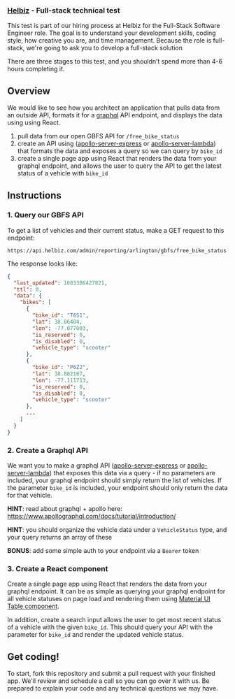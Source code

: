 ### [Helbiz](https://helbiz.com) - Full-stack technical test
This test is part of our hiring process at Helbiz for the Full-Stack Software Engineer role. The goal is to understand your development skills, coding style, how creative you are, and time management. Because the role is full-stack, we're going to ask you to develop a full-stack solution

There are three stages to this test, and you shouldn’t spend more than 4-6 hours completing it.

Overview
------
We would like to see how you architect an application that pulls data from an outside API, formats it for a [graphql](https://graphql.org/) API endpoint, and displays the data using using React.

1. pull data from our open GBFS API for `/free_bike_status`
2. create an API using ([apollo-server-express](https://www.npmjs.com/package/apollo-server-express) or [apollo-server-lambda](https://www.npmjs.com/package/apollo-server-lambda)) that formats the data and exposes a query so we can query by `bike_id`
3. create a single page app using React that renders the data from your graphql endpoint, and allows the user to query the API to get the latest status of a vehicle with `bike_id`

Instructions
------

### 1. Query our GBFS API
To get a list of vehicles and their current status, make a GET request to this endpoint:

```
https://api.helbiz.com/admin/reporting/arlington/gbfs/free_bike_status.json
```

The response looks like:
```json
{
  "last_updated": 1603386427821,
  "ttl": 0,
  "data": {
    "bikes": [
      {
        "bike_id": "T6S1",
        "lat": 38.86484,
        "lon": -77.077003,
        "is_reserved": 0,
        "is_disabled": 0,
        "vehicle_type": "scooter"
      },
      {
        "bike_id": "P6Z2",
        "lat": 38.882187,
        "lon": -77.111713,
        "is_reserved": 0,
        "is_disabled": 0,
        "vehicle_type": "scooter"
      },
      ...
    ]
  }
}
```

### 2. Create a Graphql API
We want you to make a graphql API ([apollo-server-express](https://www.npmjs.com/package/apollo-server-express) or [apollo-server-lambda](https://www.npmjs.com/package/apollo-server-lambda)) that exposes this data via a query - if no parameters are included, your graphql endpoint should simply return the list of vehicles. If the parameter `bike_id` is included, your endpoint should only return the data for that vehicle.

**HINT**: read about graphql + apollo here: https://www.apollographql.com/docs/tutorial/introduction/

**HINT**: you should organize the vehicle data under a `VehicleStatus` type, and your query returns an array of these

**BONUS**: add some simple auth to your endpoint via a `Bearer` token

### 3. Create a React component
Create a single page app using React that renders the data from your graphql endpoint. It can be as simple as querying your graphql endpoint for all vehicle statuses on page load and rendering them using [Material UI Table component](https://material-ui.com/components/tables/).

In addition, create a search input allows the user to get most recent status of a vehicle with the given `bike_id`. This should query your API with the parameter for `bike_id` and render the updated vehicle status.


Get coding!
------

To start, fork this repository and submit a pull request with your finished app. We'll review and schedule a call so you can go over it with us. Be prepared to explain your code and any technical questions we may have.

